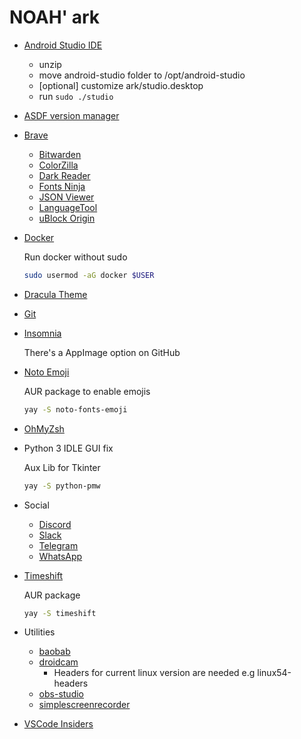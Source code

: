 # NOAH' ark

- [Android Studio IDE](https://developer.android.com/studio/)
    - unzip
    - move android-studio folder to /opt/android-studio
    - [optional] customize ark/studio.desktop
    - run `sudo ./studio`

- [ASDF version manager](https://asdf-vm.com/#/core-manage-asdf)

- [Brave](https://brave.com/)
    - [Bitwarden](https://bitwarden.com/download/)
    - [ColorZilla](https://www.colorzilla.com/)
    - [Dark Reader](https://darkreader.org/)
    - [Fonts Ninja](https://www.fonts.ninja/)
    - [JSON Viewer](https://chrome.google.com/webstore/detail/json-viewer/gbmdgpbipfallnflgajpaliibnhdgobh)
    - [LanguageTool](https://languagetool.org/pt/#plugins)
    - [uBlock Origin](https://ublockorigin.com/)

- [Docker](https://wiki.archlinux.org/title/Docker)

    Run docker without sudo

    ```bash
    sudo usermod -aG docker $USER
    ```

- [Dracula Theme](https://draculatheme.com)

- [Git](https://git-scm.com/downloads)

- [Insomnia](https://insomnia.rest/download)

    There's a AppImage option on GitHub

- [Noto Emoji](https://github.com/googlefonts/noto-emoji)

    AUR package to enable emojis

    ```bash
    yay -S noto-fonts-emoji
    ```

- [OhMyZsh](https://ohmyz.sh/#install)

- Python 3 IDLE GUI fix

    Aux Lib for Tkinter

    ```bash
    yay -S python-pmw
    ```

- Social
    - [Discord](https://discord.com/download)
    - [Slack](https://slack.com/intl/pt-br/downloads/linux)
    - [Telegram](https://telegram.org/apps)
    - [WhatsApp](https://www.whatsapp.com/download/)

- [Timeshift](https://github.com/teejee2008/timeshift#installation)

    AUR package

    ```bash
    yay -S timeshift
    ```

- Utilities
    - [baobab](http://www.marzocca.net/linux/baobab/)
    - [droidcam](https://www.dev47apps.com/)
        - Headers for current linux version are needed e.g linux54-headers
    - [obs-studio](https://obsproject.com/pt-br/download)
    - [simplescreenrecorder](https://www.maartenbaert.be/simplescreenrecorder/)

- [VSCode Insiders](https://code.visualstudio.com/insiders/)